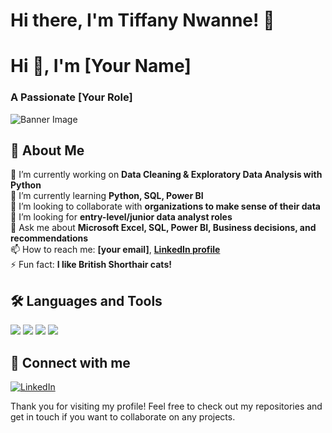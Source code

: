 # Hi there, I'm Tiffany Nwanne! 👋

# Hi 👋, I'm [Your Name]  
### A Passionate [Your Role]  

![Banner Image](your_image_url_here)  

## 🚀 About Me  
🔭 I’m currently working on **Data Cleaning & Exploratory Data Analysis with Python**  
🌱 I’m currently learning **Python, SQL, Power BI**  
🤝 I’m looking to collaborate with **organizations to make sense of their data**  
💼 I’m looking for **entry-level/junior data analyst roles**  
💬 Ask me about **Microsoft Excel, SQL, Power BI, Business decisions, and recommendations**  
📫 How to reach me: **[your email]**, **[LinkedIn profile](your_linkedin_url)**  
⚡ Fun fact: **I like British Shorthair cats!**  

## 🛠 Languages and Tools  
<img src="https://img.shields.io/badge/Python-3776AB?style=for-the-badge&logo=python&logoColor=white"/>  
<img src="https://img.shields.io/badge/Excel-217346?style=for-the-badge&logo=microsoft-excel&logoColor=white"/>  
<img src="https://img.shields.io/badge/PowerBI-F2C811?style=for-the-badge&logo=power-bi&logoColor=black"/>  
<img src="https://img.shields.io/badge/PostgreSQL-316192?style=for-the-badge&logo=postgresql&logoColor=white"/>  

## 🔗 Connect with me  
[![LinkedIn](https://img.shields.io/badge/LinkedIn-0A66C2?style=for-the-badge&logo=linkedin&logoColor=white)](your_linkedin_url)  



Thank you for visiting my profile! Feel free to check out my repositories and get in touch if you want to collaborate on any projects.

